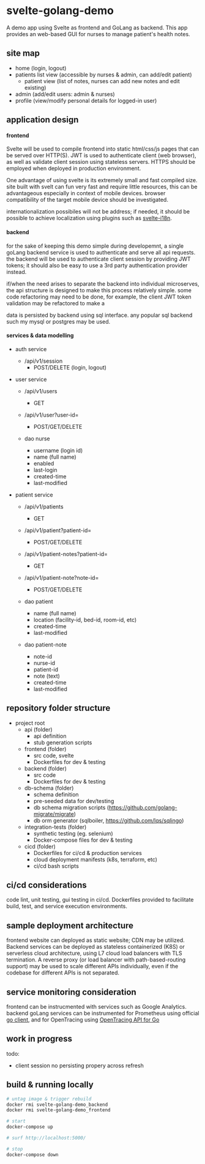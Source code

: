 # svelte-golang-demo

A demo app using Svelte as frontend and GoLang as backend. This app provides an web-based GUI for nurses to manage patient's health notes. 

## site map

- home (login, logout)
- patients list view (accessible by nurses & admin, can add/edit patient)
	- patient view (list of notes, nurses can add new notes and edit existing)
- admin (add/edit users: admin & nurses)
- profile (view/modify personal details for logged-in user)

## application design

#### frontend

Svelte will be used to compile frontend into static html/css/js pages that can be served over HTTP(S). JWT is used to authenticate client (web browser), as well as validate client session using stateless servers. HTTPS should be employed when deployed in production environment.

One advantage of using svelte is its extremely small and fast compiled size. site built with svelt can fun very fast and require little resources, this can be advantageous especially in context of mobile devices. browser compatibility of the target mobile device should be investigated.

internationalization possibiles will not be address; if needed, it should be possible to achieve localization using plugins such as [svelte-i18n](https://github.com/kaisermann/svelte-i18n).

#### backend

for the sake of keeping this demo simple during developemnt, a single goLang backend service is used to authenticate and serve all api requests. the backend will be used to authenticate client session by providing JWT tokens; it should also be easy to use a 3rd party authentication provider instead. 

if/when the need arises to separate the backend into individual microserves, the api structure is designed to make this process relatively simple. some code refactoring may need to be done, for example, the client JWT token validation may be refactored to make a

data is persisted by backend using sql interface. any popular sql backend such my mysql or postgres may be used.

#### services & data modelling

- auth service
	- /api/v1/session
		- POST/DELETE (login, logout)

- user service
	- /api/v1/users
		- GET
	- /api/v1/user?user-id=
		- POST/GET/DELETE

	- dao nurse
		- username (login id)
		- name (full name)
		- enabled
		- last-login
		- created-time
		- last-modified

- patient service		
	- /api/v1/patients
		- GET
	- /api/v1/patient?patient-id=
		- POST/GET/DELETE
	- /api/v1/patient-notes?patient-id=
		- GET
	- /api/v1/patient-note?note-id=
		- POST/GET/DELETE

	- dao patient
		- name (full name)
		- location (facility-id, bed-id, room-id, etc)
		- created-time
		- last-modified
	- dao patient-note
		- note-id
		- nurse-id
		- patient-id
		- note (text)
		- created-time
		- last-modified

## repository folder structure

- project root
	- api (folder)
		- api definition
		- stub generation scripts
	- frontend (folder)
		- src code, svelte
		- Dockerfiles for dev & testing
	- backend (folder)
		- src code
		- Dockerfiles for dev & testing
	- db-schema (folder)
		- schema definition
		- pre-seeded data for dev/testing
		- db schema migration scripts (https://github.com/golang-migrate/migrate)
		- db orm generator (sqlboiler, https://github.com/lqs/sqlingo)
	- integration-tests (folder)
		- synthetic testing (eg. selenium)
		- Docker-compose files for dev & testing
	- cicd (folder)
		- Dockerfiles for ci/cd & production services
		- cloud deployment manifests (k8s, terraform, etc)
		- ci/cd bash scripts

## ci/cd considerations

code lint, unit testing, gui testing in ci/cd. Dockerfiles provided to facilitate build, test, and service execution environments.

## sample deployment architecture

frontend website can deployed as static website; CDN may be utilized. Backend services can be deployed as stateless containerized (K8S) or serverless cloud architecture, using L7 cloud load balancers with TLS termination. A reverse proxy (or load balancer with path-based-routing support) may be used to scale different APIs individually, even if the codebase for different APIs is not separated.

## service monitoring consideration

frontend can be instrucmented with services such as Google Analytics. backend goLang services can be instrumented for Prometheus using official [go client](https://github.com/prometheus/client_golang), and for OpenTracing using [OpenTracing API for Go](https://github.com/opentracing/opentracing-go)

## work in progress

todo:
- client session no persisting propery across refresh

## build & running locally

```sh
# untag image & trigger rebuild
docker rmi svelte-golang-demo_backend
docker rmi svelte-golang-demo_frontend

# start
docker-compose up

# surf http://localhost:5000/

# stop
docker-compose down
```

